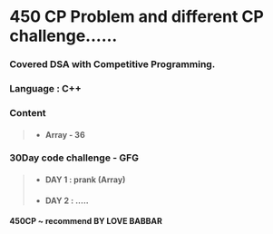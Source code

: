 # 450 CP Problem and different CP challenge......

### Covered DSA with Competitive Programming.

### Language : C++

### Content 
> * ####  Array - 36

### 30Day code challenge - GFG
> * #### DAY 1 : prank (Array)
> * #### DAY 2 : .....

#### 450CP ~ recommend BY LOVE BABBAR

